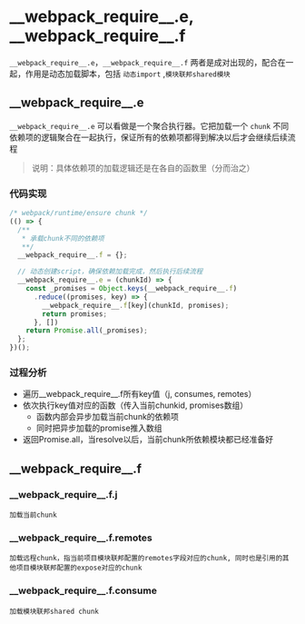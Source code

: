 # \_\_webpack_require__.e, \_\_webpack_require__.f
`__webpack_require__.e`，`__webpack_require__.f` 两者是成对出现的，配合在一起，作用是动态加载脚本，包括 `动态import` ,`模块联邦shared模块` 

## \_\_webpack_require__.e
`__webpack_require__.e` 可以看做是一个聚合执行器。它把加载一个 `chunk` 不同依赖项的逻辑聚合在一起执行，保证所有的依赖项都得到解决以后才会继续后续流程
> 说明：具体依赖项的加载逻辑还是在各自的函数里（分而治之）

### 代码实现
```js
/* webpack/runtime/ensure chunk */
(() => {
  /**
   * 承载chunk不同的依赖项
   **/
  __webpack_require__.f = {};

  // 动态创建script，确保依赖加载完成，然后执行后续流程
  __webpack_require__.e = (chunkId) => {
    const _promises = Object.keys(__webpack_require__.f)
      .reduce((promises, key) => {
        __webpack_require__.f[key](chunkId, promises);
        return promises;
      }, [])
    return Promise.all(_promises);
  };
})();
```

### 过程分析
  - 遍历__webpack_require__.f所有key值（j, consumes, remotes）
  - 依次执行key值对应的函数（传入当前chunkid, promises数组）
    - 函数内部会异步加载当前chunk的依赖项
    - 同时把异步加载的promise推入数组
  - 返回Promise.all，当resolve以后，当前chunk所依赖模块都已经准备好

## \_\_webpack_require__.f

### \_\_webpack_require__.f.j
```
加载当前chunk
```

### \_\_webpack_require__.f.remotes
```
加载远程chunk，指当前项目模块联邦配置的remotes字段对应的chunk, 同时也是引用的其他项目模块联邦配置的expose对应的chunk
```

### \_\_webpack_require__.f.consume
```
加载模块联邦shared chunk
```

